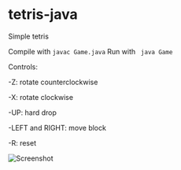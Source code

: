 # tetris-java

Simple tetris

Compile with ```javac Game.java```
Run with ``` java Game```

Controls:

-Z: rotate counterclockwise

-X: rotate clockwise

-UP: hard drop

-LEFT and RIGHT: move block

-R: reset

![Screenshot](https://imgur.com/a/zSHxqD8)
